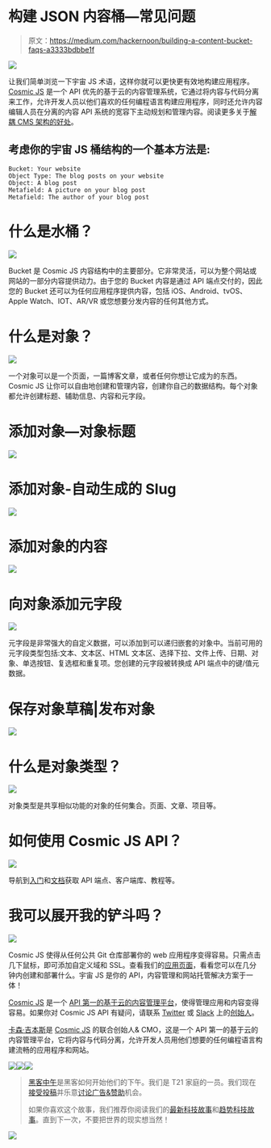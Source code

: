 # 构建 JSON 内容桶—常见问题

> 原文：<https://medium.com/hackernoon/building-a-content-bucket-faqs-a3333bdbbe1f>

![](img/9a45c92d93d62d0ac7855229cc800290.png)

让我们简单浏览一下宇宙 JS 术语，这样你就可以更快更有效地构建应用程序。 [Cosmic JS](https://cosmicjs.com/) 是一个 API 优先的基于云的内容管理系统，它通过将内容与代码分离来工作，允许开发人员以他们喜欢的任何编程语言构建应用程序，同时还允许内容编辑人员在分离的内容 API 系统的宽容下主动规划和管理内容。阅读更多关于[解耦 CMS 架构的好处](https://hackernoon.com/benefits-of-a-decoupled-cms-architecture-6bc77b06961e#.drnu2yq56)。

## 考虑你的宇宙 JS 桶结构的一个基本方法是:

```
Bucket: Your website
Object Type: The blog posts on your website
Object: A blog post
Metafield: A picture on your blog post
Metafield: The author of your blog post
```

# 什么是水桶？

![](img/6f6425c1f671930b37653ec43cb327f5.png)

Bucket 是 Cosmic JS 内容结构中的主要部分。它非常灵活，可以为整个网站或网站的一部分内容提供动力。由于您的 Bucket 内容是通过 API 端点交付的，因此您的 Bucket 还可以为任何应用程序提供内容，包括 iOS、Android、tvOS、Apple Watch、IOT、AR/VR 或您想要分发内容的任何其他方式。

# 什么是对象？

![](img/3d8c05c3353bea248dabd823790e6dfb.png)

一个对象可以是一个页面，一篇博客文章，或者任何你想让它成为的东西。Cosmic JS 让你可以自由地创建和管理内容，创建你自己的数据结构。每个对象都允许创建标题、辅助信息、内容和元字段。

# 添加对象—对象标题

![](img/d4ff0ad647cc7768466d762eba67dc94.png)

# 添加对象-自动生成的 Slug

![](img/84fa3b27cef9e8476e44645410b4ebfe.png)

# 添加对象的内容

![](img/558cecd0ce3a36ba5521ee0bb3caf8af.png)

# 向对象添加元字段

![](img/3c35eac08567ae95f6fc520775f62c2d.png)

元字段是非常强大的自定义数据，可以添加到可以递归嵌套的对象中。当前可用的元字段类型包括:文本、文本区、HTML 文本区、选择下拉、文件上传、日期、对象、单选按钮、复选框和重复项。您创建的元字段被转换成 API 端点中的键/值元数据。

# 保存对象草稿|发布对象

![](img/2f4cbc4a2f12676c59a704961d5760b9.png)

# 什么是对象类型？

![](img/c53026ca6a4075da9d2fc57ba562e5cf.png)

对象类型是共享相似功能的对象的任何集合。页面、文章、项目等。

# 如何使用 Cosmic JS API？

![](img/724f1ccc3d3ca5f9e3a78bd1aa23e2ce.png)

导航到[入门](https://cosmicjs.com/getting-started)和[文档](https://cosmicjs.com/docs/rest)获取 API 端点、客户端库、教程等。

# 我可以展开我的铲斗吗？

![](img/8fb09b45cdcead610745270a5eae687f.png)

Cosmic JS 使得从任何公共 Git 仓库部署你的 web 应用程序变得容易。只需点击几下鼠标，即可添加自定义域和 SSL。查看我们的[应用页面](https://cosmicjs.com/apps)，看看您可以在几分钟内创建和部署什么。宇宙 JS 是你的 API，内容管理和网站托管解决方案于一体！

[Cosmic JS](https://cosmicjs.com/) 是一个 [API 第一的基于云的内容管理平台](https://cosmicjs.com/)，使得管理应用和内容变得容易。如果你对 Cosmic JS API 有疑问，请联系 [Twitter](https://twitter.com/cosmic_js) 或 [Slack](https://cosmicjs.com/community) 上的[创始人](https://cosmicjs.com/about)。

[卡森·吉本斯](https://twitter.com/carsoncgibbons)是 [Cosmic JS](https://cosmicjs.com/) 的联合创始人& CMO，这是一个 API 第一的基于云的内容管理平台，它将内容与代码分离，允许开发人员用他们想要的任何编程语言构建流畅的应用程序和网站。

[![](img/50ef4044ecd4e250b5d50f368b775d38.png)](http://bit.ly/HackernoonFB)[![](img/979d9a46439d5aebbdcdca574e21dc81.png)](https://goo.gl/k7XYbx)[![](img/2930ba6bd2c12218fdbbf7e02c8746ff.png)](https://goo.gl/4ofytp)

> [黑客中午](http://bit.ly/Hackernoon)是黑客如何开始他们的下午。我们是 T21 家庭的一员。我们现在[接受投稿](http://bit.ly/hackernoonsubmission)并乐意[讨论广告&赞助](mailto:partners@amipublications.com)机会。
> 
> 如果你喜欢这个故事，我们推荐你阅读我们的[最新科技故事](http://bit.ly/hackernoonlatestt)和[趋势科技故事](https://hackernoon.com/trending)。直到下一次，不要把世界的现实想当然！

![](img/be0ca55ba73a573dce11effb2ee80d56.png)